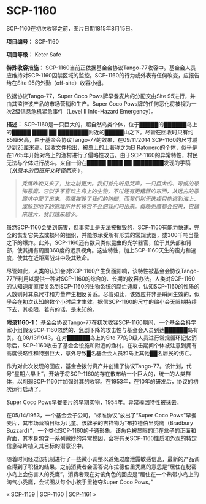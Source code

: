 # SCP-1160
                        




SCP-1160在初次收容之前，图片日期1815年8月15日。



**项目编号：** SCP-1160

**项目等级：** Keter Safe

**特殊收容措施：** SCP-1160当前正依据基金会协议Tango-77收容中。基金会人员应维持对SCP-1160囚禁区域的监控。SCP-1160的行为或外表有任何改变，应报告给在Site 95的外勤（off-site）收容小组。

依据协议Tango-77，Super Coco Pows牌早餐麦片的分配交由Site 95进行，并由其监控该产品的市场营销和生产。Super Coco Pows牌的任何恶化将被视为一次2级信息危机紧急事件（Level II Info-Hazard Emergency）。

**描述：** SCP-1160是一只巨大的，超自然鸟类个体，位于█████的██████岛上的█████ ████ ██ ████████附近的█████山之下。尽管在回收时只有约85厘米高，由于基金会协议Tango-77的效果，在09/11/2014 SCP-1160的尺寸减少到25厘米高。回收文件指出，被岛上的土著称之为El Ratonero的个体，似乎是在1765年开始对岛上的渔村进行了侵略性攻击。由于SCP-1160的异常特性，村民无法与个体进行战斗。来自一份在█████ ████ ██ ████████发现的手稿（*从原本的西班牙文转译而来* ），


> *秃鹰昨晚又来了，比之前更大。我们首先听见哭声，一只巨大的、可恨的恐怖恶魔。它似乎不喜欢主岛上的生物，不过还有更糟糕的东西，从远古的恶魔坑中爬了出来。秃鹰摧毁了我们的防御，而我们别无选择只能逃到海上，或躲到地下的避难所并祈祷它不会把我们叼出来。每晚秃鹰都会归来，它越来越大，我们越来越少。* 
> 

虽然SCP-1160会受到伤害，但事实上是无法被摧毁的，SCP-1160有能力快速，完全的恢复它失去或损坏的组织，并能够承受所有形式的常规武器，或300千吨当量之下的爆炸。此外，SCP-1160还有数只类似昆虫的光学器官，位于其头部和背部，使其拥有周围360度的远景视角。这些特性，加上SCP-1160天生的蛮力和速度，使其在近距离战斗中及其致命。

尽管如此，人类的认知会对SCP-1160产生负面影响，该特性被基金会协议Tango-77所利用以提供一种对SCP-1160的综合的、长期的收容办法。人类对SCP-1160的认知速度直接关系到SCP-1160的生物系统的腐烂速度，认知SCP-1160的性质的人数则对其总尺寸和力量产生相反关系。尽管如此，该效应并非是瞬间生效的，似乎会在初次认知的数个小时后才生效。据信SCP-1160的尺寸的缩小会无限期持续下去，其极限，若有的话，是未知的。

**附录1160-1：** 基金会协议Tango-77在初次收容SCP-1160期间，一个基金会科学家小组假设SCP-1160忽然的、急剧下降的攻击性与基金会人员到达██████岛有关。在08/13/1943，在对██████岛上的Site 77的D级人员进行常规循环记忆消除后，SCP-1160攻击了基金会设施和附近的渔村。在攻击期间个体被注意到拥有高度侵略性和特别巨大，意外导致█名基金会人员和岛上其他██名居民的伤亡。

作为对此次发现的回应，基金会拨付资产并创建了协议Tango-77。该计划，代号“星期六早上”，开始于将SCP-1160的存在散布给一个巨大的，统一的人类群体，以削弱SCP-1160并加强对其的收容。在1953年，在10年的研发后，协议的初次运行启动了。



Super Coco Pows早餐麦片的早期实物，1954年。异常模因特性被抹去。



在05/14/1953，一个基金会子公司，“标准协议”放出了“Super Coco Pows”早餐麦片，其市场营销目标为儿童。该牌子的吉祥物为“布拉德伯里秃鹰（Bradbury Buzzard）”，一个类似SCP-1160的卡通形象。该角色被显眼的印在盒子的正面和背面，其本身包含一系列微妙的异常模因，会将有关SCP-1160性质和外观的特定信息碎片植入其目标的潜意识中。

随着时间经过该机制进行了一些微小调整以避免过度泄露敏感信息，最新的产品调查得到了积极的结果。之前消费者会回答说布拉德伯里秃鹰的意思是“居住在秘密小岛上会伤害人的秃鹰”，消费者现在对该角色的回应是“居住在一个热带小岛上的淘气小秃鹰，会试图从每个小孩手里抢夺Super Coco Pows。”



« [SCP-1159](/scp-1159) | SCP-1160 | [SCP-1161](/scp-1161) »





                    